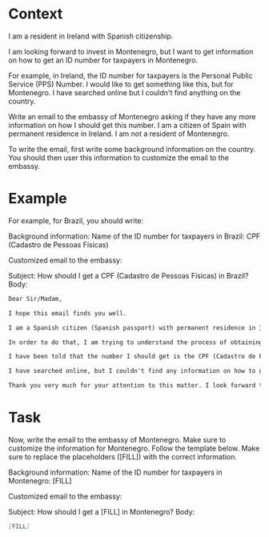 # Context
I am a resident in Ireland with Spanish citizenship.

I am looking forward to invest in Montenegro, but I want to get information on how to get an ID number for taxpayers in Montenegro.

For example, in Ireland, the ID number for taxpayers is the Personal Public Service (PPS) Number. I would like to get something like this, but for Montenegro. I have searched online but I couldn't find anything on the country.

Write an email to the embassy of Montenegro asking if they have any more information on how I should get this number. I am a citizen of Spain with permanent residence in Ireland. I am not a resident of Montenegro.

To write the email, first write some background information on the country. You should then user this information to customize the email to the embassy.

# Example
For example, for Brazil, you should write:

Background information:
Name of the ID number for taxpayers in Brazil: CPF (Cadastro de Pessoas Físicas)

Customized email to the embassy:

Subject: How should I get a CPF (Cadastro de Pessoas Físicas) in Brazil?
Body:
```md
Dear Sir/Madam,

I hope this email finds you well.

I am a Spanish citizen (Spanish passport) with permanent residence in Ireland. I am looking forward to investing in Brazil, as a foreign investor (no residence in Brazil).

In order to do that, I am trying to understand the process of obtaining the number that identifies taxpayers in Brazil, to be able to declare the relevant information to the tax authorities.

I have been told that the number I should get is the CPF (Cadastro de Pessoas Físicas). Feel free to correct me if I am wrong.

I have searched online, but I couldn't find any information on how to get a CPF from abroad. This is why I am reaching out to you for guidance. If you could provide me with information on the process or direct me to the relevant authorities, I would greatly appreciate it.

Thank you very much for your attention to this matter. I look forward to your response and any help you can provide.
```

# Task
Now, write the email to the embassy of Montenegro. Make sure to customize the information for Montenegro. Follow the template below. Make sure to replace the placeholders ([FILL]) with the correct information.

Background information:
Name of the ID number for taxpayers in Montenegro: [FILL]

Customized email to the embassy:

Subject: How should I get a [FILL] in Montenegro?
Body:
```md
[FILL]
```
